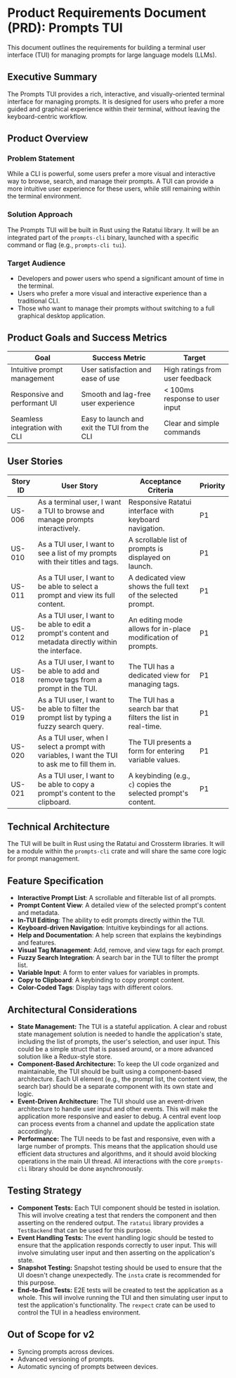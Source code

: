 # Product Requirements Document (PRD): Prompts TUI

This document outlines the requirements for building a terminal user interface (TUI) for managing prompts for large language models (LLMs).

## Executive Summary

The Prompts TUI provides a rich, interactive, and visually-oriented terminal interface for managing prompts. It is designed for users who prefer a more guided and graphical experience within their terminal, without leaving the keyboard-centric workflow.

## Product Overview

### Problem Statement

While a CLI is powerful, some users prefer a more visual and interactive way to browse, search, and manage their prompts. A TUI can provide a more intuitive user experience for these users, while still remaining within the terminal environment.

### Solution Approach

The Prompts TUI will be built in Rust using the Ratatui library. It will be an integrated part of the `prompts-cli` binary, launched with a specific command or flag (e.g., `prompts-cli tui`).

### Target Audience

- Developers and power users who spend a significant amount of time in the terminal.
- Users who prefer a more visual and interactive experience than a traditional CLI.
- Those who want to manage their prompts without switching to a full graphical desktop application.

## Product Goals and Success Metrics

| Goal                               | Success Metric                               | Target                          |
|-----------------------------------|----------------------------------------------|--------------------------------|
| Intuitive prompt management       | User satisfaction and ease of use            | High ratings from user feedback |
| Responsive and performant UI      | Smooth and lag-free user experience          | < 100ms response to user input |
| Seamless integration with CLI     | Easy to launch and exit the TUI from the CLI | Clear and simple commands      |

## User Stories

| Story ID | User Story | Acceptance Criteria | Priority |
|----------|------------|---------------------|----------|
| US-006 | As a terminal user, I want a TUI to browse and manage prompts interactively. | Responsive Ratatui interface with keyboard navigation. | P1 |
| US-010 | As a TUI user, I want to see a list of my prompts with their titles and tags. | A scrollable list of prompts is displayed on launch. | P1 |
| US-011 | As a TUI user, I want to be able to select a prompt and view its full content. | A dedicated view shows the full text of the selected prompt. | P1 |
| US-012 | As a TUI user, I want to be able to edit a prompt's content and metadata directly within the interface. | An editing mode allows for in-place modification of prompts. | P1 |
| US-018 | As a TUI user, I want to be able to add and remove tags from a prompt in the TUI. | The TUI has a dedicated view for managing tags. | P1 |
| US-019 | As a TUI user, I want to be able to filter the prompt list by typing a fuzzy search query. | The TUI has a search bar that filters the list in real-time. | P1 |
| US-020 | As a TUI user, when I select a prompt with variables, I want the TUI to ask me to fill them in. | The TUI presents a form for entering variable values. | P1 |
| US-021 | As a TUI user, I want to be able to copy a prompt's content to the clipboard. | A keybinding (e.g., `c`) copies the selected prompt's content. | P1 |

## Technical Architecture

The TUI will be built in Rust using the Ratatui and Crossterm libraries. It will be a module within the `prompts-cli` crate and will share the same core logic for prompt management.

## Feature Specification

- **Interactive Prompt List**: A scrollable and filterable list of all prompts.
- **Prompt Content View**: A detailed view of the selected prompt's content and metadata.
- **In-TUI Editing**: The ability to edit prompts directly within the TUI.
- **Keyboard-driven Navigation**: Intuitive keybindings for all actions.
- **Help and Documentation**: A help screen that explains the keybindings and features.
- **Visual Tag Management**: Add, remove, and view tags for each prompt.
- **Fuzzy Search Integration**: A search bar in the TUI to filter the prompt list.
- **Variable Input**: A form to enter values for variables in prompts.
- **Copy to Clipboard**: A keybinding to copy prompt content.
- **Color-Coded Tags**: Display tags with different colors.

## Architectural Considerations

- **State Management:** The TUI is a stateful application. A clear and robust state management solution is needed to handle the application's state, including the list of prompts, the user's selection, and user input. This could be a simple struct that is passed around, or a more advanced solution like a Redux-style store.
- **Component-Based Architecture:** To keep the UI code organized and maintainable, the TUI should be built using a component-based architecture. Each UI element (e.g., the prompt list, the content view, the search bar) should be a separate component with its own state and logic.
- **Event-Driven Architecture:** The TUI should use an event-driven architecture to handle user input and other events. This will make the application more responsive and easier to debug. A central event loop can process events from a channel and update the application state accordingly.
- **Performance:** The TUI needs to be fast and responsive, even with a large number of prompts. This means that the application should use efficient data structures and algorithms, and it should avoid blocking operations in the main UI thread. All interactions with the core `prompts-cli` library should be done asynchronously.

## Testing Strategy

- **Component Tests:** Each TUI component should be tested in isolation. This will involve creating a test that renders the component and then asserting on the rendered output. The `ratatui` library provides a `TestBackend` that can be used for this purpose.
- **Event Handling Tests:** The event handling logic should be tested to ensure that the application responds correctly to user input. This will involve simulating user input and then asserting on the application's state.
- **Snapshot Testing:** Snapshot testing should be used to ensure that the UI doesn't change unexpectedly. The `insta` crate is recommended for this purpose.
- **End-to-End Tests:** E2E tests will be created to test the application as a whole. This will involve running the TUI and then simulating user input to test the application's functionality. The `rexpect` crate can be used to control the TUI in a headless environment.

## Out of Scope for v2

- Syncing prompts across devices.
- Advanced versioning of prompts.
- Automatic syncing of prompts between devices.